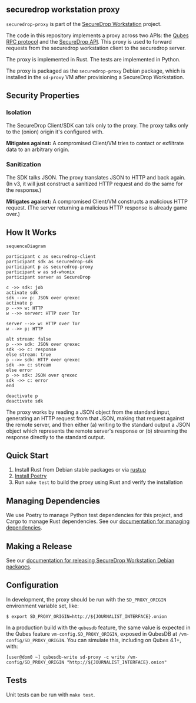 ## securedrop workstation proxy

`securedrop-proxy` is part of the [SecureDrop
Workstation](https://github.com/freedomofpress/securedrop-workstation) project.

The code in this repository implements a proxy across two APIs: the [Qubes RPC
protocol](https://www.qubes-os.org/doc/qrexec/) and the [SecureDrop
API](https://developers.securedrop.org/en/latest/journalist_api.html).
This proxy is used to forward requests from the securedrop workstation client to
the securedrop server.

The proxy is implemented in Rust. The tests are implemented in Python.

The proxy is packaged as the `securedrop-proxy` Debian package, which is
installed in the `sd-proxy` VM after provisioning a SecureDrop Workstation.

## Security Properties

### Isolation

The SecureDrop Client/SDK can talk only to the proxy. The proxy talks only to
the (onion) origin it's configured with.

**Mitigates against:** A compromised Client/VM tries to contact or exfiltrate
data to an arbitrary origin.

### Sanitization

The SDK talks JSON. The proxy translates JSON to HTTP and back again. (In v3, it
will just construct a sanitized HTTP request and do the same for the response.)

**Mitigates against:** A compromised Client/VM constructs a malicious HTTP
request. (The server returning a malicious HTTP response is already game over.)

## How It Works

```mermaid
sequenceDiagram

participant c as securedrop-client
participant sdk as securedrop-sdk
participant p as securedrop-proxy
participant w as sd-whonix
participant server as SecureDrop

c ->> sdk: job
activate sdk
sdk -->> p: JSON over qrexec
activate p
p -->> w: HTTP
w -->> server: HTTP over Tor

server -->> w: HTTP over Tor
w -->> p: HTTP

alt stream: false
p -->> sdk: JSON over qrexec
sdk ->> c: response
else stream: true
p -->> sdk: HTTP over qrexec
sdk ->> c: stream
else error
p ->> sdk: JSON over qrexec
sdk ->> c: error
end

deactivate p
deactivate sdk
```

The proxy works by reading a JSON object from the standard input, generating an
HTTP request from that JSON, making that request against the remote server, and
then either (a) writing to the standard output a JSON object which represents
the remote server's response or (b) streaming the response directly to the
standard output.

## Quick Start


1. Install Rust from Debian stable packages or via [rustup](https://rustup.rs/)
2. [Install Poetry](https://python-poetry.org/docs/#installing-with-the-official-installer)
3. Run `make test` to build the proxy using Rust and verify the installation

## Managing Dependencies

We use Poetry to manage Python test dependencies for this project, and Cargo to manage Rust dependencies.
See our [documentation for managing dependencies](https://developers.securedrop.org/en/latest/dependency_updates.html).

## Making a Release

See our [documentation for releasing SecureDrop Workstation Debian packages](https://developers.securedrop.org/en/latest/workstation_release_management.html#release-a-debian-package).

## Configuration

In development, the proxy should be run with the `SD_PROXY_ORIGIN` environment
variable set, like:

```sh-session
$ export SD_PROXY_ORIGIN=http://${JOURNALIST_INTERFACE}.onion
```

In a production build with the `qubesdb` feature, the same value is expected in
the Qubes feature `vm-config.SD_PROXY_ORIGIN`, exposed in QubesDB at
`/vm-config/SD_PROXY_ORIGIN`. You can simulate this, including on Qubes 4.1+,
with:

```sh-session
[user@dom0 ~] qubesdb-write sd-proxy -c write /vm-config/SD_PROXY_ORIGIN "http://${JOURNALIST_INTERFACE}.onion"
```

## Tests

Unit tests can be run with `make test`.
